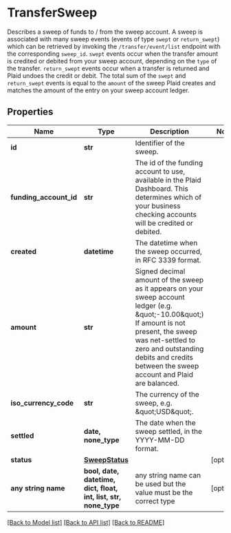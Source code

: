 # TransferSweep

Describes a sweep of funds to / from the sweep account.  A sweep is associated with many sweep events (events of type `swept` or `return_swept`) which can be retrieved by invoking the `/transfer/event/list` endpoint with the corresponding `sweep_id`.  `swept` events occur when the transfer amount is credited or debited from your sweep account, depending on the `type` of the transfer. `return_swept` events occur when a transfer is returned and Plaid undoes the credit or debit.  The total sum of the `swept` and `return_swept` events is equal to the `amount` of the sweep Plaid creates and matches the amount of the entry on your sweep account ledger.

## Properties
Name | Type | Description | Notes
------------ | ------------- | ------------- | -------------
**id** | **str** | Identifier of the sweep. | 
**funding_account_id** | **str** | The id of the funding account to use, available in the Plaid Dashboard. This determines which of your business checking accounts will be credited or debited. | 
**created** | **datetime** | The datetime when the sweep occurred, in RFC 3339 format. | 
**amount** | **str** | Signed decimal amount of the sweep as it appears on your sweep account ledger (e.g. \&quot;-10.00\&quot;)  If amount is not present, the sweep was net-settled to zero and outstanding debits and credits between the sweep account and Plaid are balanced. | 
**iso_currency_code** | **str** | The currency of the sweep, e.g. \&quot;USD\&quot;. | 
**settled** | **date, none_type** | The date when the sweep settled, in the YYYY-MM-DD format. | 
**status** | [**SweepStatus**](SweepStatus.md) |  | [optional] 
**any string name** | **bool, date, datetime, dict, float, int, list, str, none_type** | any string name can be used but the value must be the correct type | [optional]

[[Back to Model list]](../README.md#documentation-for-models) [[Back to API list]](../README.md#documentation-for-api-endpoints) [[Back to README]](../README.md)


